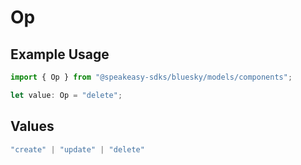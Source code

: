 # Op

## Example Usage

```typescript
import { Op } from "@speakeasy-sdks/bluesky/models/components";

let value: Op = "delete";
```

## Values

```typescript
"create" | "update" | "delete"
```